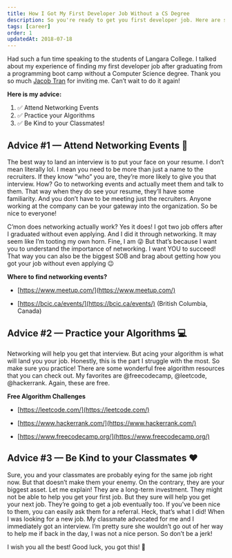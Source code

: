 ```yaml
---
title: How I Got My First Developer Job Without a CS Degree
description: So you're ready to get you first developer job. Here are some insights into the job interview process and help you better prepare for it...
tags: [career]
order: 1
updatedAt: 2018-07-18
---
```


Had such a fun time speaking to the students of Langara College. I talked about my experience of finding my first developer job after graduating from a programming boot camp without a Computer Science degree. Thank you so much [Jacob Tran](https://twitter.com/jaycubtran) for inviting me. Can’t wait to do it again!

**Here is my advice:**

1. ✅ Attend Networking Events
2. ✅ Practice your Algorithms
3. ✅ Be Kind to your Classmates!

## Advice #1 — Attend Networking Events 🤝

The best way to land an interview is to put your face on your resume. I don’t mean literally lol. I mean you need to be more than just a name to the recruiters. If they know “who” you are, they’re more likely to give you that interview. How? Go to networking events and actually meet them and talk to them. That way when they do see your resume, they’ll have some familiarity. And you don’t have to be meeting just the recruiters. Anyone working at the company can be your gateway into the organization. So be nice to everyone!

C’mon does networking actually work? Yes it does! I got two job offers after I graduated without even applying. And I did it through networking. It may seem like I’m tooting my own horn. Fine, I am 😜 But that’s because I want you to understand the importance of networking. I want YOU to succeed! That way you can also be the biggest SOB and brag about getting how you got your job without even applying 😉

**Where to find networking events?**

- [https://www.meetup.com/](https://www.meetup.com/)

- [https://bcic.ca/events/](https://bcic.ca/events/) (British Columbia, Canada)

## Advice #2 — Practice your Algorithms 💻

Networking will help you get that interview. But acing your algorithm is what will land you your job. Honestly, this is the part I struggle with the most. So make sure you practice! There are some wonderful free algorithm resources that you can check out. My favorites are @freecodecamp, @leetcode, @hackerrank. Again, these are free.

**Free Algorithm Challenges**

- [https://leetcode.com/](https://leetcode.com/)

- [https://www.hackerrank.com/](https://www.hackerrank.com/)

- [https://www.freecodecamp.org/](https://www.freecodecamp.org/)

## Advice #3 — Be Kind to your Classmates ❤️

Sure, you and your classmates are probably eying for the same job right now. But that doesn’t make them your enemy. On the contrary, they are your biggest asset. Let me explain! They are a long-term investment. They might not be able to help you get your first job. But they sure will help you get your next job. They’re going to get a job eventually too. If you’ve been nice to them, you can easily ask them for a referral. Heck, that’s what I did! When I was looking for a new job. My classmate advocated for me and I immediately got an interview. I’m pretty sure she wouldn’t go out of her way to help me if back in the day, I was not a nice person. So don’t be a jerk!

I wish you all the best! Good luck, you got this! 💪
